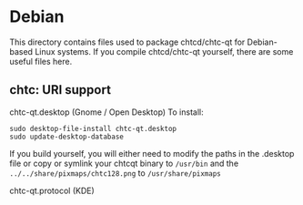 
Debian
====================
This directory contains files used to package chtcd/chtc-qt
for Debian-based Linux systems. If you compile chtcd/chtc-qt yourself, there are some useful files here.

## chtc: URI support ##


chtc-qt.desktop  (Gnome / Open Desktop)
To install:

	sudo desktop-file-install chtc-qt.desktop
	sudo update-desktop-database

If you build yourself, you will either need to modify the paths in
the .desktop file or copy or symlink your chtcqt binary to `/usr/bin`
and the `../../share/pixmaps/chtc128.png` to `/usr/share/pixmaps`

chtc-qt.protocol (KDE)

